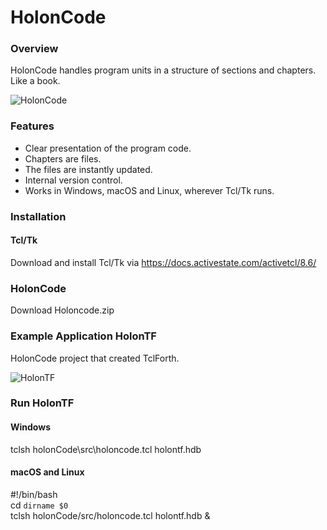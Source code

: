 # HolonCode

### Overview
HolonCode handles program units in a structure of sections and chapters. 
Like a book. 

![HolonCode](https://www.holonforth.com/images/holoncode.jpg)

### Features
* Clear presentation of the program code.
* Chapters are files. 
* The files are instantly updated.
* Internal version control.
* Works in Windows, macOS and Linux, wherever Tcl/Tk runs.

### Installation

#### Tcl/Tk
Download and install Tcl/Tk via https://docs.activestate.com/activetcl/8.6/

### HolonCode
Download Holoncode.zip

### Example Application HolonTF
HolonCode project that created TclForth.

![HolonTF](https://www.holonforth.com/images/holontf.png)

### Run HolonTF

#### Windows
tclsh holonCode\src\holoncode.tcl holontf.hdb

#### macOS and Linux
#!/bin/bash<br>cd `dirname $0` <br>tclsh holonCode/src/holoncode.tcl holontf.hdb &




